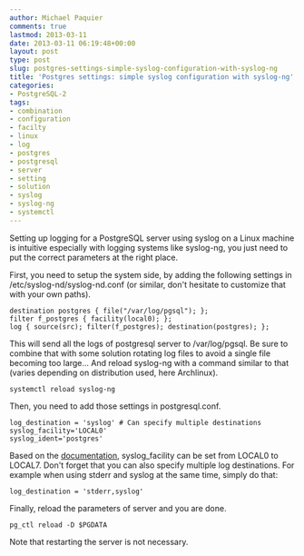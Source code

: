 ```yaml
---
author: Michael Paquier
comments: true
lastmod: 2013-03-11
date: 2013-03-11 06:19:48+00:00
layout: post
type: post
slug: postgres-settings-simple-syslog-configuration-with-syslog-ng
title: 'Postgres settings: simple syslog configuration with syslog-ng'
categories:
- PostgreSQL-2
tags:
- combination
- configuration
- facilty
- linux
- log
- postgres
- postgresql
- server
- setting
- solution
- syslog
- syslog-ng
- systemctl
---
```


Setting up logging for a PostgreSQL server using syslog on a Linux machine is intuitive especially with logging systems like syslog-ng, you just need to put the correct parameters at the right place.

First, you need to setup the system side, by adding the following settings in /etc/syslog-nd/syslog-nd.conf (or similar, don't hesitate to customize that with your own paths).

    destination postgres { file("/var/log/pgsql"); };
    filter f_postgres { facility(local0); };
    log { source(src); filter(f_postgres); destination(postgres); };

This will send all the logs of postgresql server to /var/log/pgsql. Be sure to combine that with some solution rotating log files to avoid a single file becoming too large... And reload syslog-ng with a command similar to that (varies depending on distribution used, here Archlinux).

    systemctl reload syslog-ng

Then, you need to add those settings in postgresql.conf.

    log_destination = 'syslog' # Can specify multiple destinations
    syslog_facility='LOCAL0'
    syslog_ident='postgres'

Based on the [documentation](http://www.postgresql.org/docs/9.1/static/runtime-config-logging.html#GUC-SYSLOG-FACILITY), syslog\_facility can be set from LOCAL0 to LOCAL7.
Don't forget that you can also specify multiple log destinations. For example when using stderr and syslog at the same time, simply do that:

    log_destination = 'stderr,syslog'

Finally, reload the parameters of server and you are done.

    pg_ctl reload -D $PGDATA

Note that restarting the server is not necessary.
